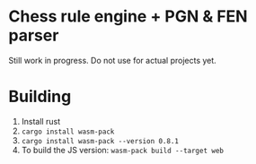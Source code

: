 # Chess rule engine + PGN & FEN parser

Still work in progress. Do not use for actual projects yet.

# Building

1. Install rust
2. `cargo install wasm-pack`
3. `cargo install wasm-pack --version 0.8.1`
4. To build the JS version: `wasm-pack build --target web`
